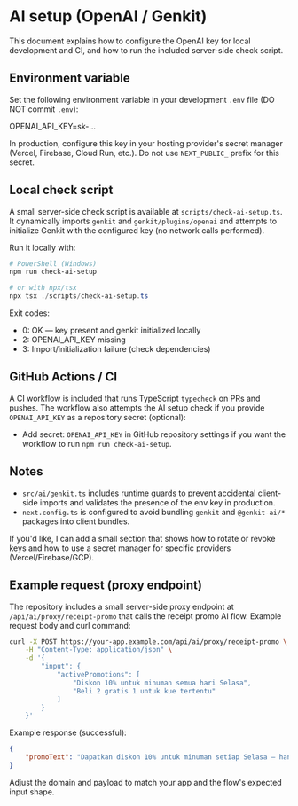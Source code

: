 # AI setup (OpenAI / Genkit)

This document explains how to configure the OpenAI key for local development and CI, and how to run the included server-side check script.

## Environment variable

Set the following environment variable in your development `.env` file (DO NOT commit `.env`):

OPENAI_API_KEY=sk-...

In production, configure this key in your hosting provider's secret manager (Vercel, Firebase, Cloud Run, etc.). Do not use `NEXT_PUBLIC_` prefix for this secret.

## Local check script

A small server-side check script is available at `scripts/check-ai-setup.ts`. It dynamically imports `genkit` and `genkit/plugins/openai` and attempts to initialize Genkit with the configured key (no network calls performed).

Run it locally with:

```powershell
# PowerShell (Windows)
npm run check-ai-setup

# or with npx/tsx
npx tsx ./scripts/check-ai-setup.ts
```

Exit codes:
- 0: OK — key present and genkit initialized locally
- 2: OPENAI_API_KEY missing
- 3: Import/initialization failure (check dependencies)

## GitHub Actions / CI

A CI workflow is included that runs TypeScript `typecheck` on PRs and pushes. The workflow also attempts the AI setup check if you provide `OPENAI_API_KEY` as a repository secret (optional):

- Add secret: `OPENAI_API_KEY` in GitHub repository settings if you want the workflow to run `npm run check-ai-setup`.

## Notes

- `src/ai/genkit.ts` includes runtime guards to prevent accidental client-side imports and validates the presence of the env key in production.
- `next.config.ts` is configured to avoid bundling `genkit` and `@genkit-ai/*` packages into client bundles.

If you'd like, I can add a small section that shows how to rotate or revoke keys and how to use a secret manager for specific providers (Vercel/Firebase/GCP).

## Example request (proxy endpoint)

The repository includes a small server-side proxy endpoint at `/api/ai/proxy/receipt-promo` that calls the receipt promo AI flow. Example request body and curl command:

```bash
curl -X POST https://your-app.example.com/api/ai/proxy/receipt-promo \
	-H "Content-Type: application/json" \
	-d '{
		"input": {
			"activePromotions": [
				"Diskon 10% untuk minuman semua hari Selasa",
				"Beli 2 gratis 1 untuk kue tertentu"
			]
		}
	}'
```

Example response (successful):

```json
{
	"promoText": "Dapatkan diskon 10% untuk minuman setiap Selasa — hanya untuk pelanggan setia kami!"
}
```

Adjust the domain and payload to match your app and the flow's expected input shape.